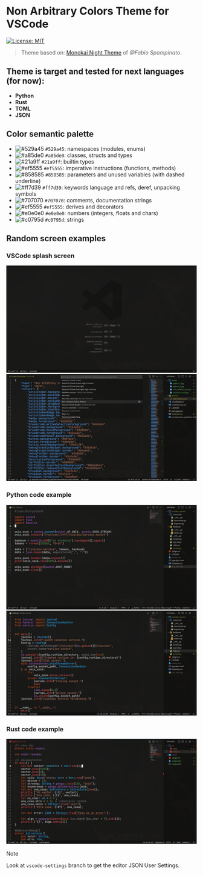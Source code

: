 # Non Arbitrary Colors Theme for VSCode

[![License: MIT](https://img.shields.io/badge/License-MIT-yellow.svg)](https://opensource.org/licenses/MIT)

> Theme based on: [Monokai Night Theme](https://github.com/fabiospampinato/vscode-monokai-night.git) of *@Fabio Spampinato*.

## Theme is target and tested for next languages (for now):

- **Python**
- **Rust**
- **TOML**
- **JSON**

## Color semantic palette

- ![#529a45](https://placehold.co/15x15/529a45/529a45.png) `#529a45`: namespaces (modules, enums)
- ![#a85de0](https://placehold.co/15x15/a85de0/a85de0.png) `#a85de0`: classes, structs and types
- ![#21a9ff](https://placehold.co/15x15/21a9ff/21a9ff.png) `#21a9ff`: builtin types
- ![#ef5555](https://placehold.co/15x15/ef5555/ef5555.png) `#ef5555`: imperative instructions (functions, methods)
- ![#858585](https://placehold.co/15x15/858585/858585.png) `#858585`: parameters and unused variables (with dashed underline)
- ![#ff7d39](https://placehold.co/15x15/ff7d39/ff7d39.png) `#ff7d39`: keywords language and refs, deref, unpacking symbols
- ![#707070](https://placehold.co/15x15/707070/707070.png) `#707070`: comments, documentation strings
- ![#ef5555](https://placehold.co/15x15/ef5555/ef5555.png) `#ef5555`: derives and decorators
- ![#e0e0e0](https://placehold.co/15x15/e0e0e0/e0e0e0.png) `#e0e0e0`: numbers (integers, floats and chars)
- ![#c0795d](https://placehold.co/15x15/c0795d/c0795d.png) `#c0795d`: strings

## Random screen examples

### **VSCode splash screen**
![visual-studio-code-launch](./assets/vscode_launch.jpg)
![json-and-visual-studio-code-interfaz](./assets/json_vscode_interfaz.jpg)

### **Python code example**
![python-code-example-1](./assets/python_1.jpg)
![python-code-example-2](./assets/python_2.jpg)

### **Rust code example**
![rust-code-example-1](./assets/rust_random_example.jpg)

> [!NOTE]
> Look at `vscode-settings` branch to get the editor JSON User Settings.

